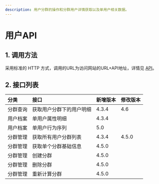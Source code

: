```yaml
---
description: 用户分群的操作和分群用户详情获取以及单用户相关数据。
---
```


# 用户API

## 1. 调用方法

采用标准的 HTTP 方式，调用的URL为访问网站的URL+API地址，详情见 [API](../)。

## 2. 接口列表

| 分类 | 接口 | 新增版本 | 修改版本 |
| :--- | :--- | :--- | :--- |
| 分群查询 | 获取用户分群下的用户明细 | 4.3.4 | 4.6 |
| 用户档案 | 单用户属性明细 | 4.3.4 |  |
| 用户档案 | 单用户行为序列 | 5.0 |  |
| 分群管理 | 获取所有用户分群列表 | 4.3.4 | 4.5.0 |
| 分群管理 | 获取单个分群基础信息 | 4.5.0 |  |
| 分群管理 | 创建分群 | 4.5.0 |  |
| 分群管理 | 删除分群 | 4.5.0 |  |
| 分群管理 | 重新计算分群 | 4.5.0 |  |

